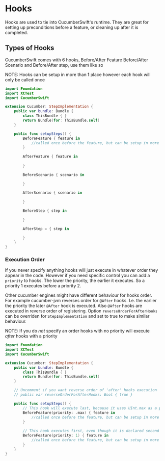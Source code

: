 # Hooks

Hooks are used to tie into CucumberSwift's runtime. They are great for setting up preconditions before a feature, or cleaning up after it is completed.

## Types of Hooks
CucumberSwift comes with 6 hooks, Before/After Feature Before/After Scenario and Before/After step, use them like so

NOTE: Hooks can be setup in more than 1 place however each hook will only be called once
```swift
import Foundation
import XCTest
import CucumberSwift

extension Cucumber: StepImplementation {
    public var bundle: Bundle {
        class ThisBundle { }
        return Bundle(for: ThisBundle.self)
    }

    public func setupSteps() {
        BeforeFeature { feature in
            //called once before the feature, but can be setup in more than 1 file.
        }
        
        AfterFeature { feature in
            
        }
        
        BeforeScenario { scenario in
            
        }

        AfterScenario { scenario in
            
        }

        BeforeStep { step in
            
        }

        AfterStep = { step in
            
        }
    }
}
```

### Execution Order
If you never specify anything hooks will just execute in whatever order they appear in the code. However if you need specific control you can add a `priority` to hooks. The lower the priority, the earlier it executes. So a priority 1 executes before a priority 2.

Other cucumber engines might have different behaviour for hooks order. For example cucumber-jvm reverses order for `@After` hooks. I.e. the earlier the priority the later `@After` hook is executed. Also `@After` hooks are executed in reverse order of registering.
Option `reverseOrderForAfterHooks` can be overriden for `StepImplementation` and set to true to make similar behaviour.

NOTE: If you do *not* specify an order hooks with no priority will execute *after* hooks with a priority

```swift
import Foundation
import XCTest
import CucumberSwift

extension Cucumber: StepImplementation {
    public var bundle: Bundle {
        class ThisBundle { }
        return Bundle(for: ThisBundle.self)
    }

    // Uncomment if you want reverse order of 'after' hooks execution
    // public var reverseOrderForAfterHooks: Bool { true }

    public func setupSteps() {
        // This hook will execute last, because it uses UInt.max as a priority
        BeforeFeature(priority: .max) { feature in
            //called once before the feature, but can be setup in more than 1 file.
        }
        
        // This hook executes first, even though it is declared second
        BeforeFeature(priority: 1) { feature in
            //called once before the feature, but can be setup in more than 1 file.
        }
    }
}
```
